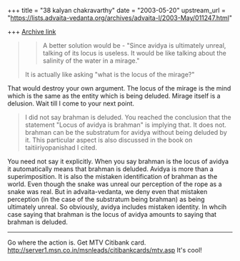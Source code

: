 +++
title = "38 kalyan chakravarthy"
date = "2003-05-20"
upstream_url = "https://lists.advaita-vedanta.org/archives/advaita-l/2003-May/011247.html"

+++
[Archive link](https://lists.advaita-vedanta.org/archives/advaita-l/2003-May/011247.html)

> > A better solution would be - "Since avidya is ultimately unreal,
> > talking of
> > its locus is useless. It would be like talking about the salinity of the
> > water in a mirage."
>
>It is actually like asking "what is the locus of the mirage?"

That would destroy your own argument. The locus of the mirage is the mind 
which is the same as the entity which is being deluded. Mirage itself is a 
delusion. Wait till I come to your next point.

>I did not say brahman is deluded. You reached the conclusion that the
>statement "Locus of avidya is brahman" is implying that. It does not.
>brahman can be the substratum for avidya without being deluded by it.  This
>particular aspect is also discussed  in the book on taitiiriyopanishad I
>cited.

You need not say it explicitly. When you say brahman is the locus of avidya 
it automatically means that brahman is deluded. Avidya is more than a 
superimposition. It is also the mistaken identification of brahman as the 
world. Even though the snake was unreal our perception of the rope as a 
snake was real. But in advaita-vedanta, we deny even that mistaken 
perception (in the case of the substratum being brahman) as being ultimately 
unreal. So obviously, avidya includes mistaken identity. In whcih case 
saying that brahman is the locus of avidya amounts to saying that brahman is 
deluded.

_________________________________________________________________
Go where the action is. Get MTV Citibank card. 
http://server1.msn.co.in/msnleads/citibankcards/mtv.asp It's cool!

